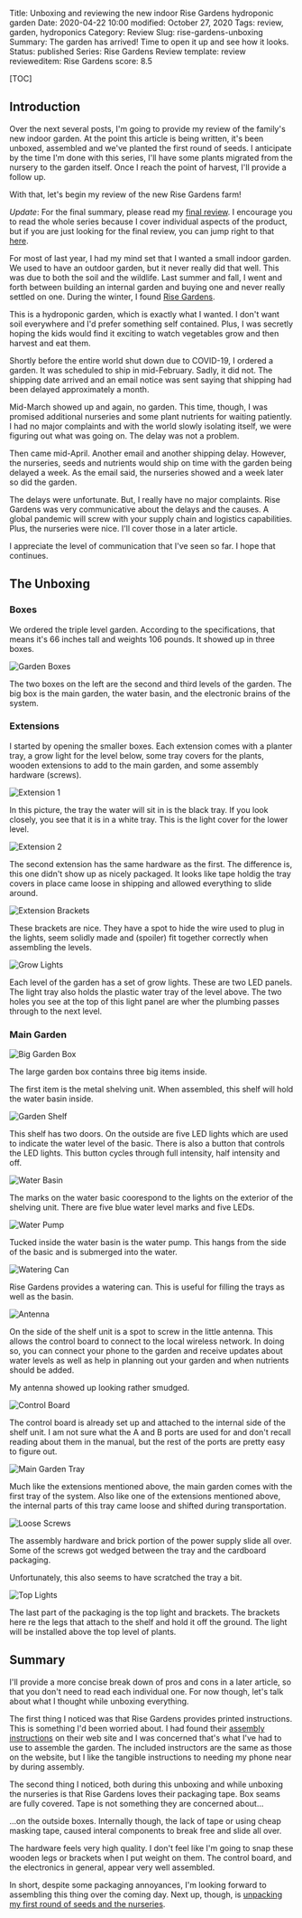 Title: Unboxing and reviewing the new indoor Rise Gardens hydroponic garden
Date: 2020-04-22 10:00
modified: October 27, 2020
Tags: review, garden, hydroponics
Category: Review
Slug: rise-gardens-unboxing
Summary: The garden has arrived! Time to open it up and see how it looks.
Status: published
Series: Rise Gardens Review
template: review
revieweditem: Rise Gardens
score: 8.5


[TOC]

## Introduction

Over the next several posts, I'm going to provide my review of the family's new
indoor garden. At the point this article is being written, it's been unboxed, assembled
and we've planted the first round of seeds. I anticipate by the time I'm done with this series,
I'll have some plants migrated from the nursery to the garden itself. Once I reach the point of
harvest, I'll provide a follow up.

With that, let's begin my review of the new Rise Gardens farm!

*Update*: For the final summary, please read my [final review][final-review]. I encourage you to read
the whole series because I cover individual aspects of the product, but if you are just looking for the
final review, you can jump right to that [here][final-review].

For most of last year, I had my mind set that I wanted a small indoor garden. We used to have
an outdoor garden, but it never really did that well. This was due to both the soil and the wildlife.
Last summer and fall, I went and forth between building an internal garden and buying one and
never really settled on one. During the winter, I found [Rise Gardens][risegardens].

This is a hydroponic garden, which is exactly what I wanted. I don't want soil everywhere
and I'd prefer something self contained. Plus, I was secretly hoping the kids would find it
exciting to watch vegetables grow and then harvest and eat them.

Shortly before the entire world shut down due to COVID-19, I ordered a garden. It was scheduled to ship in
mid-February. Sadly, it did not. The shipping date arrived and an email notice was sent saying that shipping
had been delayed approximately a month.

Mid-March showed up and again, no garden. This time, though, I was promised additional nurseries and some
plant nutrients for waiting patiently. I had no major complaints and with the world slowly isolating
itself, we were figuring out what was going on. The delay was not a problem.

Then came mid-April. Another email and another shipping delay. However, the nurseries, seeds and nutrients
would ship on time with the garden being delayed a week. As the email said, the nurseries showed
and a week later so did the garden.

The delays were unfortunate. But, I really have no major complaints. Rise Gardens was very communicative
about the delays and the causes. A global pandemic will screw with your supply chain and logistics capabilities.
Plus, the nurseries were nice. I'll cover those in a later article.

I appreciate the level of communication that I've seen so far. I hope that continues.

## The Unboxing

### Boxes

We ordered the triple level garden. According to the specifications, that means it's 66 inches tall and weights 106 pounds.
It showed up in three boxes.

![Garden Boxes][gardenboxes]

The two boxes on the left are the second and third levels of the garden. The big box is the main garden, the water basin,
and the electronic brains of the system.

### Extensions

I started by opening the smaller boxes. Each extension comes with a planter tray, a grow light for the level below, some
tray covers for the plants, wooden extensions to add to the main garden, and some assembly hardware (screws).

![Extension 1][extension1]

In this picture, the tray the water will sit in is the black tray. If you look closely, you see that it is in a white tray.
This is the light cover for the lower level.

![Extension 2][extension2]

The second extension has the same hardware as the first. The difference is, this one didn't show up as nicely packaged. It
looks like tape holdig the tray covers in place came loose in shipping and allowed everything to slide around.

![Extension Brackets][brackets]

These brackets are nice. They have a spot to hide the wire used to plug in the lights, seem solidly made and (spoiler)
fit together correctly when assembling the levels.

![Grow Lights][lights]

Each level of the garden has a set of grow lights. These are two LED panels. The light tray also holds the plastic
water tray of the level above. The two holes you see at the top of this light panel are wher the plumbing passes through
to the next level.

### Main Garden

![Big Garden Box][biggardenbox]

The large garden box contains three big items inside.

The first item is the metal shelving unit. When assembled, this shelf will hold the water basin inside.

![Garden Shelf][gardenshelf]

This shelf has two doors. On the outside are five LED lights which are used to indicate the water level
of the basic. There is also a button that controls the LED lights. This button cycles through full intensity, half
intensity and off.

![Water Basin][waterbasin]

The marks on the water basic coorespond to the lights on the exterior of the shelving unit. There are five blue
water level marks and five LEDs.

![Water Pump][waterpump]

Tucked inside the water basin is the water pump. This hangs from the side of the basic and is submerged into the
water.

![Watering Can][wateringcan]

Rise Gardens provides a watering can. This is useful for filling the trays as well as the basin.

![Antenna][antenna]

On the side of the shelf unit is a spot to screw in the little antenna. This allows the control board to
connect to the local wireless network. In doing so, you can connect your phone to the garden and receive
updates about water levels as well as help in planning out your garden and when nutrients should be added.

My antenna showed up looking rather smudged.

![Control Board][controlboard]

The control board is already set up and attached to the internal side of the shelf unit. I am not sure what the
A and B ports are used for and don't recall reading about them in the manual, but the rest of the ports are
pretty easy to figure out.

![Main Garden Tray][gardentray]

Much like the extensions mentioned above, the main garden comes with the first tray of the system. Also like
one of the extensions mentioned above, the internal parts of this tray came loose and shifted during
transportation.

![Loose Screws][loosescrews]

The assembly hardware and brick portion of the power supply slide all over. Some of the screws got wedged between the
tray and the cardboard packaging.

Unfortunately, this also seems to have scratched the tray a bit.

![Top Lights][toplights]

The last part of the packaging is the top light and brackets. The brackets here re the legs that attach to
the shelf and hold it off the ground. The light will be installed above the top level of plants.

## Summary

I'll provide a more concise break down of pros and cons in a later article, so that you don't need to read each
individual one. For now though, let's talk about what I thought while unboxing everything.

The first thing I noticed was that Rise Gardens provides printed instructions. This is something I'd been worried about.
I had found their [assembly instructions][assemblyinstr] on their web site and I was concerned that's what I've had to use to assemble
the garden. The included instructors are the same as those on the website, but I like the tangible instructions to needing
my phone near by during assembly.

The second thing I noticed, both during this unboxing and while unboxing the nurseries is that Rise Gardens loves their packaging
tape. Box seams are fully covered. Tape is not something they are concerned about...

...on the outside boxes. Internally though, the lack of tape or using cheap masking tape, caused interal components to break free
and slide all over.

The hardware feels very high quality. I don't feel like I'm going to snap these wooden legs or brackets when I put weight on them. The
control board, and the electronics in general, appear very well assembled.

In short, despite some packaging annoyances, I'm looking forward to assembling this thing over the coming day. Next up, though, is
[unpacking my first round of seeds and the nurseries][unboxnurseries].





 [risegardens]: https://risegardens.com/
 [gardenboxes]: {attach}images/garden/1_unboxing/garden_boxes.jpg
 [extension1]: {attach}images/garden/1_unboxing/tray_covers_extension_tidy.jpg
 [extension2]: {attach}images/garden/1_unboxing/tray_covers_extension_untidy.jpg
 [brackets]: {attach}images/garden/1_unboxing/extension_brackets.jpg
 [lights]: {attach}images/garden/1_unboxing/level_lights.jpg
 [biggardenbox]: {attach}images/garden/1_unboxing/garden_box_open.jpg
 [gardenshelf]: {attach}images/garden/1_unboxing/bottom_shelf_water_tray.jpg
 [waterbasin]: {attach}images/garden/1_unboxing/water_tray.jpg
 [waterpump]: {attach}images/garden/1_unboxing/water_pump.jpg
 [antenna]: {attach}images/garden/1_unboxing/antenna_smudged.jpg
 [controlboard]: {attach}images/garden/1_unboxing/control_board.jpg
 [gardentray]: {attach}images/garden/1_unboxing/tray.jpg
 [loosescrews]: {attach}images/garden/1_unboxing/tray_hardware_untidy.jpg
 [toplights]: {attach}images/garden/1_unboxing/top_light_brackets.jpg
 [wateringcan]: {attach}images/garden/1_unboxing/watering_can.jpg
 [assemblyinstr]: https://support.risegardens.com/hc/en-us/articles/360039901993-Garden-Assembly-Instructions
 [unboxnurseries]: {filename}2020_04_24_nursery_unbox.md
 [final-review]:{filename}2020_05_29_final_review.md
